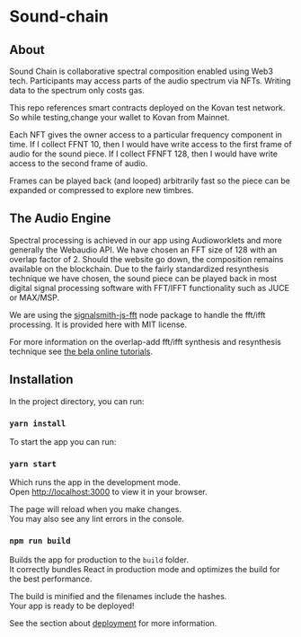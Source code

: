 # Sound-chain

## About
Sound Chain is collaborative spectral composition enabled using Web3 tech. Participants may access parts of the audio spectrum via NFTs. Writing data to the spectrum only costs gas. 

This repo references smart contracts deployed on the Kovan test network. So while testing,change your wallet to Kovan from Mainnet.

Each NFT gives the owner access to a particular frequency component in time. If I collect FFNT 10, then I would have write access to the first frame of audio for the sound piece. If I collect FFNFT 128, then I would have write access to the second frame of audio.

Frames can be played back (and looped) arbitrarily fast so the piece can be expanded or compressed to explore new timbres.

## The Audio Engine

Spectral processing is achieved in our app using Audioworklets and more generally the Webaudio API. We have chosen an FFT size of 128 with an overlap factor of 2. Should the website go down, the composition remains available on the blockchain. Due to the fairly standardized resynthesis technique we have chosen, the sound piece can be played back in most digital signal processing software with FFT/IFFT functionality such as JUCE or MAX/MSP.

We are using the [signalsmith-js-fft](https://www.npmjs.com/package/signalsmith-js-fft) node package to handle the fft/ifft processing. It is provided here with MIT license.

For more information on the overlap-add fft/ifft synthesis and resynthesis technique see [the bela online tutorials](https://learn.bela.io/tutorials/c-plus-plus-for-real-time-audio-programming/phase-vocoder-part-1/).

## Installation
In the project directory, you can run:
### `yarn install`

To start the app you can run:

### `yarn start`

Which runs the app in the development mode.\
Open [http://localhost:3000](http://localhost:3000) to view it in your browser.

The page will reload when you make changes.\
You may also see any lint errors in the console.

### `npm run build`

Builds the app for production to the `build` folder.\
It correctly bundles React in production mode and optimizes the build for the best performance.

The build is minified and the filenames include the hashes.\
Your app is ready to be deployed!

See the section about [deployment](https://facebook.github.io/create-react-app/docs/deployment) for more information.
